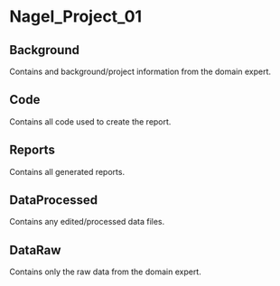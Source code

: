 # Nagel_Project_01

## Background
Contains and background/project information from the domain expert.

## Code
Contains all code used to create the report.

## Reports
Contains all generated reports.

## DataProcessed
Contains any edited/processed data files.

## DataRaw
Contains only the raw data from the domain expert.
